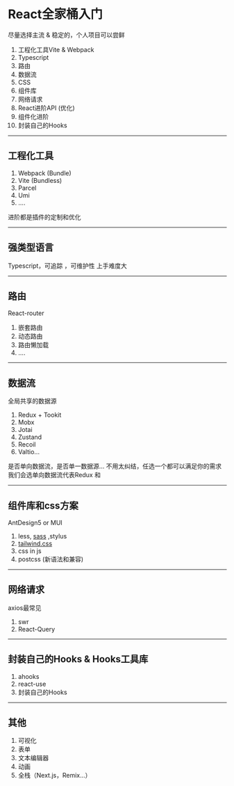 # React全家桶入门

尽量选择主流 & 稳定的，个人项目可以尝鲜

1. 工程化工具Vite & Webpack
2. Typescript
3. 路由 
4. 数据流
5. CSS 
6. 组件库
7. 网络请求
8. React进阶API (优化)
9. 组件化进阶
10. 封装自己的Hooks

---

## 工程化工具

1. Webpack  (Bundle)
2. Vite     (Bundless)
3. Parcel
4. Umi
5. ....

进阶都是插件的定制和优化

---

## 强类型语言
Typescript，可追踪 ，可维护性
上手难度大

---

## 路由

React-router
1. 嵌套路由
2. 动态路由
3. 路由懒加载
4. ....


---

## 数据流
全局共享的数据源
1. Redux + Tookit
2. Mobx
3. Jotai
4. Zustand
5. Recoil 
6. Valtio...

是否单向数据流，是否单一数据源...
不用太纠结，任选一个都可以满足你的需求 
我们会选单向数据流代表Redux 和 

---

## 组件库和css方案

AntDesign5 or MUI 

1. less, [sass](https://sass-lang.com/) ,stylus
2. [tailwind.css](https://tailwindcss.com/)
3. css in js
4. postcss (新语法和兼容)

---

## 网络请求
axios最常见
1. swr
2. React-Query

---


## 封装自己的Hooks & Hooks工具库
1. ahooks
2. react-use
3. 封装自己的Hooks

---

## 其他
1. 可视化
2. 表单
3. 文本编辑器
4. 动画
5. 全栈（Next.js，Remix...）